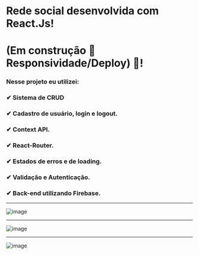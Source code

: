 # Rede social desenvolvida com React.Js!

# (Em construção 🚧 Responsividade/Deploy) 🚧!

### Nesse projeto eu utilizei:


### ✔ Sistema de CRUD <br>
### ✔ Cadastro de usuário, login e logout. <br>
### ✔ Context API. <br>
### ✔ React-Router. <br> 
### ✔ Estados de erros e de loading. <br>
### ✔ Validação e Autenticação. <br>
### ✔ Back-end utilizando Firebase. <br>

<hr> 

![image](https://user-images.githubusercontent.com/96630079/192069021-4d7ef35a-3b08-467d-ae07-219870b56021.png)

<hr>

![image](https://user-images.githubusercontent.com/96630079/192069034-ddac944f-cffd-4788-83f0-3dc38ab458cb.png)

<hr>

![image](https://user-images.githubusercontent.com/96630079/192069043-9b5a1d01-1bf8-42dd-966e-2e57fbde6204.png)








